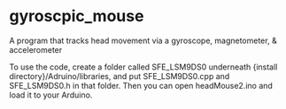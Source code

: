 # gyroscpic_mouse
A program that tracks head movement via a gyroscope, magnetometer, &amp; accelerometer 

To use the code, create a folder called SFE_LSM9DS0 underneath {install directory}/Adruino/libraries, and put SFE_LSM9DS0.cpp and SFE_LSM9DS0.h in that folder. Then you can open headMouse2.ino and load it to your Arduino.

